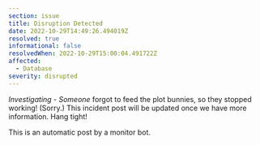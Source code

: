 ```yaml
---
section: issue
title: Disruption Detected
date: 2022-10-29T14:49:26.494019Z
resolved: true
informational: false
resolvedWhen: 2022-10-29T15:00:04.491722Z
affected:
  - Database
severity: disrupted
---
```

*Investigating* - _Someone_ forgot to feed the plot bunnies, so they stopped working! (Sorry.) This incident post will be updated once we have more information. Hang tight!

This is an automatic post by a monitor bot.
        